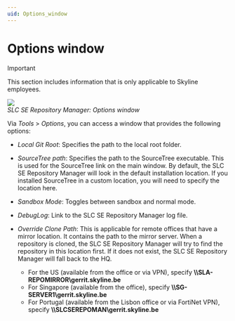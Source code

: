 ```yaml
---
uid: Options_window
---
```


# Options window

> [!IMPORTANT]
> This section includes information that is only applicable to Skyline employees.

![](~/develop/images/SLCSERepoManager_Options.png)<br>
*SLC SE Repository Manager: Options window*

Via *Tools* > *Options*, you can access a window that provides the following options:

- *Local Git Root*: Specifies the path to the local root folder.

- *SourceTree path*: Specifies the path to the SourceTree executable. This is used for the SourceTree link on the main window. By default, the SLC SE Repository Manager will look in the default installation location. If you installed SourceTree in a custom location, you will need to specify the location here.

- *Sandbox Mode*: Toggles between sandbox and normal mode.

- *DebugLog*: Link to the SLC SE Repository Manager log file.

- *Override Clone Path*: This is applicable for remote offices that have a mirror location. It contains the path to the mirror server. When a repository is cloned, the SLC SE Repository Manager will try to find the repository in this location first. If it does not exist, the SLC SE Repository Manager will fall back to the HQ. 

  - For the US (available from the office or via VPN), specify **\\\SLA-REPOMIRROR\gerrit.skyline.be**
  - For Singapore (available from the office), specify **\\\SG-SERVER1\gerrit.skyline.be**
  - For Portugal (available from the Lisbon office or via FortiNet VPN), specify **\\\SLCSEREPOMAN\gerrit.skyline.be**
